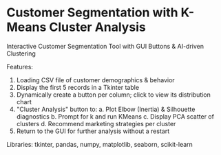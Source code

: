 # Customer Segmentation with K-Means Cluster Analysis

Interactive Customer Segmentation Tool with GUI Buttons & AI-driven Clustering

Features:
 1. Loading CSV file of customer demographics & behavior
 2. Display the first 5 records in a Tkinter table
 3. Dynamically create a button per column; click to view its distribution chart
 4. "Cluster Analysis" button to:
     a. Plot Elbow (Inertia) & Silhouette diagnostics
     b. Prompt for k and run KMeans
     c. Display PCA scatter of clusters
     d. Recommend marketing strategies per cluster
 5. Return to the GUI for further analysis without a restart

Libraries: tkinter, pandas, numpy, matplotlib, seaborn, scikit-learn
